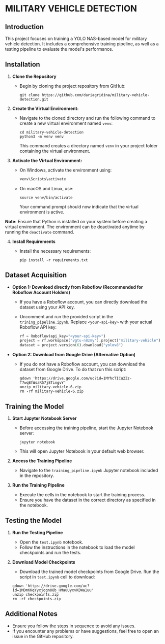 # MILITARY VEHICLE DETECTION

## Introduction
This project focuses on training a YOLO NAS-based model for military vehicle detection.
It includes a comprehensive training pipeline, as well as a testing pipeline to evaluate the model's performance.

## Installation
1. **Clone the Repository**
   - Begin by cloning the project repository from GitHub:
     
     ```shell
     git clone https://github.com/dariagridina/military-vehicle-detection.git
     ```

2. **Create the Virtual Environment:**
   - Navigate to the cloned directory and run the following command to create a new virtual environment named `venv`:

     ```shell
     cd military-vehicle-detection
     python3 -m venv venv
     ```
     This command creates a directory named `venv` in your project folder containing the virtual environment.


3. **Activate the Virtual Environment:**
   - On Windows, activate the environment using:
   
     ```cmd
     venv\Scripts\activate
     ```
   - On macOS and Linux, use:
   
     ```shell
     source venv/bin/activate
     ```
     Your command prompt should now indicate that the virtual environment is active.

**Note:** Ensure that Python is installed on your system before creating a virtual environment. The environment can be deactivated anytime by running the `deactivate` command.


4. **Install Requirements**
   - Install the necessary requirements:
   
     ```shell
     pip install -r requirements.txt
     ```
## Dataset Acquisition
- **Option 1: Download directly from Roboflow (Recommended for Roboflow Account Holders)**
  - If you have a Roboflow account, you can directly download the dataset using your API key.
  - Uncomment and run the provided script in the `trining_pipeline.ipynb`. Replace `<your-api-key>` with your actual Roboflow API key:
  
    ```python
    rf = Roboflow(api_key="<your-api-key>")
    project = rf.workspace("vgtu-n8zmy").project("military-vehicle")
    dataset = project.version(6).download("yolov8")
    ```
- **Option 2: Download from Google Drive (Alternative Option)**

  - If you do not have a Roboflow account, you can download the dataset from Google Drive. To do that run this script:
  
    ```shell
    gdown 'https://drive.google.com/uc?id=1MYhcTICu2Zz-T7wqBfWsaR57j8TingvY'
    unzip military-vehicle-6.zip
    rm -rf military-vehicle-6.zip
    ```

## Training the Model
1. **Start Jupyter Notebook Server**
   - Before accessing the training pipeline, start the Jupyter Notebook server:
   
     ```shell
     jupyter notebook
     ```
   - This will open Jupyter Notebook in your default web browser.


2. **Access the Training Pipeline**
   - Navigate to the `training_pipeline.ipynb` Jupyter notebook included in the repository.


3. **Run the Training Pipeline**
   - Execute the cells in the notebook to start the training process.
   - Ensure you have the dataset in the correct directory as specified in the notebook.

## Testing the Model

1. **Run the Testing Pipeline**
   - Open the `test.ipynb` notebook.
   - Follow the instructions in the notebook to load the model checkpoints and run the tests.


2. **Download Model Checkpoints**
   - Download the trained model checkpoints from Google Drive. Run the script in `test.ipynb` cell to download:
   
    ```shell
    gdown 'https://drive.google.com/uc?id=1MDmKKqYyxjqgnU8b_HMauUyxvKBWa1uu'
    unzip checkpoints.zip
    rm -rf checkpoints.zip
   ```
## Additional Notes
- Ensure you follow the steps in sequence to avoid any issues.
- If you encounter any problems or have suggestions, feel free to open an issue in the GitHub repository.
